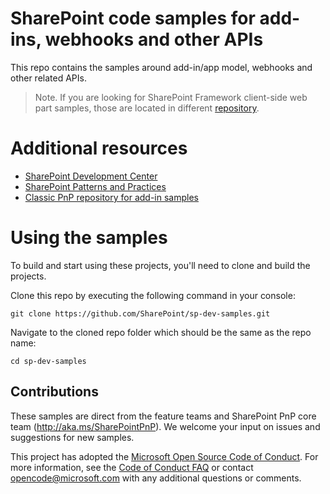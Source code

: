 # SharePoint code samples for add-ins, webhooks and other APIs

This repo contains the samples around add-in/app model, webhooks and other related APIs.

> Note. If you are looking for SharePoint Framework client-side web part samples, those are located in different [repository](https://github.com/SharePoint/sp-dev-fx-webparts/). 

# Additional resources 

* [SharePoint Development Center](http://dev.office.com/sharepoint)
* [SharePoint Patterns and Practices](http://aka.ms/sppnp)
* [Classic PnP repository for add-in samples](http://github.com/OfficeDev/PnP)

# Using the samples

To build and start using these projects, you'll need to clone and build the projects. 

Clone this repo by executing the following command in your console:

```
git clone https://github.com/SharePoint/sp-dev-samples.git
```

Navigate to the cloned repo folder which should be the same as the repo name:

```
cd sp-dev-samples
```

## Contributions

These samples are direct from the feature teams and SharePoint PnP core team (http://aka.ms/SharePointPnP). We welcome your input on issues and suggestions for new samples. 

This project has adopted the [Microsoft Open Source Code of Conduct](https://opensource.microsoft.com/codeofconduct/).
For more information, see the [Code of Conduct FAQ](https://opensource.microsoft.com/codeofconduct/faq/)
or contact [opencode@microsoft.com](mailto:opencode@microsoft.com) with any additional questions or comments.
